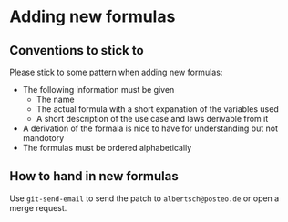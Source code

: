 # Adding new formulas
## Conventions to stick to
Please stick to some pattern when adding new formulas:
- The following information must be given
	- The name
	- The actual formula with a short expanation of the variables used
	- A short description of the use case and laws derivable from it
- A derivation of the formala is nice to have for understanding but not
mandotory
- The formulas must be ordered alphabetically
## How to hand in new formulas
Use ```git-send-email``` to send the patch to
```albertsch@posteo.de```
or open a merge request.
